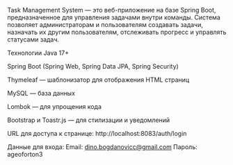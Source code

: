 Task Management System — это веб-приложение на базе Spring Boot, предназначенное для управления задачами внутри команды. Система позволяет администраторам и пользователям создавать задачи, назначать их другим пользователям, отслеживать прогресс и управлять статусами задач.

Технологии
Java 17+

Spring Boot (Spring Web, Spring Data JPA, Spring Security)

Thymeleaf — шаблонизатор для отображения HTML страниц

MySQL — база данных

Lombok — для упрощения кода

Bootstrap и Toastr.js — для стилизации и уведомлений


 URL для доступа к странице:
http://localhost:8083/auth/login

 Данные для входа:
Email: dino.bogdanovicc@gmail.com
Пароль: ageoforton3
